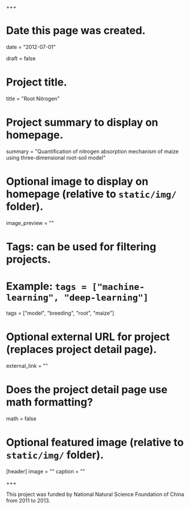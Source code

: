 +++
# Date this page was created.
date = "2012-07-01"

draft = false

# Project title.
title = "Root Nitrogen"

# Project summary to display on homepage.
summary = "Quantification of nitrogen absorption mechanism of maize using three-dimensional root-soil model"

# Optional image to display on homepage (relative to `static/img/` folder).
image_preview = ""

# Tags: can be used for filtering projects.
# Example: `tags = ["machine-learning", "deep-learning"]`
tags = ["model", "breeding", "root", "maize"]

# Optional external URL for project (replaces project detail page).
external_link = ""

# Does the project detail page use math formatting?
math = false

# Optional featured image (relative to `static/img/` folder).
[header]
image = ""
caption = ""

+++

This project was funded by National Natural Science Foundation of China from 2011 to 2013.



